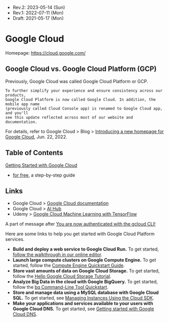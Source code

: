 * Rev.2: 2023-05-14 (Sun)
* Rev.1: 2022-07-11 (Mon)
* Draft: 2021-05-17 (Mon)

# Google Cloud
Homepage: https://cloud.google.com/

## Google Cloud vs. Google Cloud Platform (GCP)
Previously, Google Cloud was called Google Cloud Platform or GCP.
```
To further simplify your experience and ensure consistency across our products, 
Google Cloud Platform is now called Google Cloud. In addition, the mobile app name 
(previously called Cloud Console app) is renamed to Google Cloud app, and you'll 
see this update reflected across most of our website and documentation.
```
For details, refer to Google Cloud > Blog > [Introducing a new homepage for Google Cloud](https://cloud.google.com/blog/topics/developers-practitioners/introducing-new-homepage-google-cloud), Jun. 22, 2022.

## Table of Contents

[Getting Started with Google Cloud](getting-started/README.md)
* [for free](getting-started/for-free.md), a step-by-step guide

## Links
* Google Cloud > [Google Cloud documentation](https://cloud.google.com/docs)
* Google Cloud > [AI Hub](https://aihub.cloud.google.com/)
* Udemy > [Google Cloud Machine Learning with TensorFlow](https://www.udemy.com/course/google-cloud-machine-learning-with-tensorflow/)
 
A part of message after [You are now authenticated with the gcloud CLI!](https://cloud.google.com/sdk/auth_success)

Here are some links to help you get started with Google Cloud Platform services.
- **Build and deploy a web service to Google Cloud Run.**
  To get started, [follow the walkthrough in our online editor](https://ide.cloud.google.com/?walkthrough_tutorial_id=cloud_run_cloud_code_create_service).
- **Launch large compute clusters on Google Compute Engine.**
  To get started, follow the [Compute Engine Quickstart Guide](https://cloud.google.com/compute/docs/quickstart).
- **Store vast amounts of data on Google Cloud Storage.**
  To get started, follow the [Hello Google Cloud Storage Tutorial](https://cloud.google.com/storage/docs/hellogooglestorage).
- **Analyze Big Data in the cloud with Google BigQuery.**
  To get started, follow the [bq Command-Line Tool Quickstart](https://cloud.google.com/bigquery/bq-command-line-tool-quickstart).
- **Store and manage data using a MySQL database with Google Cloud SQL.**
  To get started, see [Managing Instances Using the Cloud SDK](https://cloud.google.com/cloud-sql/docs/cloud-sdk).
- **Make your applications and services available to your users with Google Cloud DNS.**
  To get started, see [Getting started with Google Cloud DNS](https://cloud.google.com/cloud-dns/getting-started).

